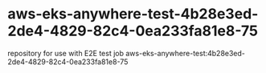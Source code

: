 # aws-eks-anywhere-test-4b28e3ed-2de4-4829-82c4-0ea233fa81e8-75
repository for use with E2E test job aws-eks-anywhere-test:4b28e3ed-2de4-4829-82c4-0ea233fa81e8-75
